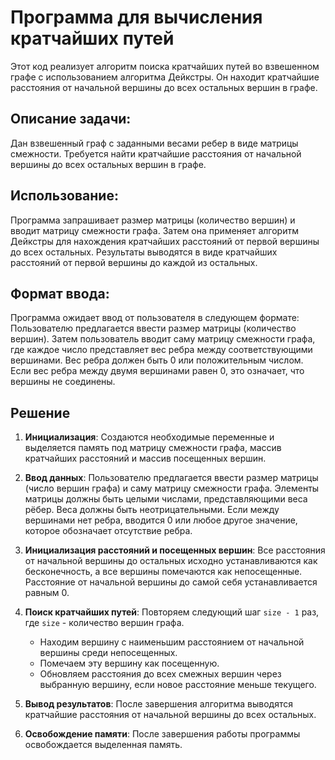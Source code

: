 # Программа для вычисления кратчайших путей
Этот код реализует алгоритм поиска кратчайших путей во взвешенном графе с использованием алгоритма Дейкстры. Он находит кратчайшие расстояния от начальной вершины до всех остальных вершин в графе.

## Описание задачи:
Дан взвешенный граф с заданными весами ребер в виде матрицы смежности. Требуется найти кратчайшие расстояния от начальной вершины до всех остальных вершин в графе.

## Использование:
Программа запрашивает размер матрицы (количество вершин) и вводит матрицу смежности графа. Затем она применяет алгоритм Дейкстры для нахождения кратчайших расстояний от первой вершины до всех остальных. Результаты выводятся в виде кратчайших расстояний от первой вершины до каждой из остальных.

## Формат ввода:
Программа ожидает ввод от пользователя в следующем формате:
Пользователю предлагается ввести размер матрицы (количество вершин). Затем пользователь вводит саму матрицу смежности графа, где каждое число представляет вес ребра между соответствующими вершинами. Вес ребра должен быть 0 или положительным числом. Если вес ребра между двумя вершинами равен 0, это означает, что вершины не соединены.

## Решение

1. **Инициализация**: Создаются необходимые переменные и выделяется память под матрицу смежности графа, массив кратчайших расстояний и массив посещенных вершин.

2. **Ввод данных**: Пользователю предлагается ввести размер матрицы (число вершин графа) и саму матрицу смежности графа. Элементы матрицы должны быть целыми числами, представляющими веса рёбер. Веса должны быть неотрицательными. Если между вершинами нет ребра, вводится 0 или любое другое значение, которое обозначает отсутствие ребра.

3. **Инициализация расстояний и посещенных вершин**: Все расстояния от начальной вершины до остальных исходно устанавливаются как бесконечность, а все вершины помечаются как непосещенные. Расстояние от начальной вершины до самой себя устанавливается равным 0.

4. **Поиск кратчайших путей**: Повторяем следующий шаг `size - 1` раз, где `size` - количество вершин графа.
   - Находим вершину с наименьшим расстоянием от начальной вершины среди непосещенных.
   - Помечаем эту вершину как посещенную.
   - Обновляем расстояния до всех смежных вершин через выбранную вершину, если новое расстояние меньше текущего.

5. **Вывод результатов**: После завершения алгоритма выводятся кратчайшие расстояния от начальной вершины до всех остальных.

6. **Освобождение памяти**: После завершения работы программы освобождается выделенная память.

